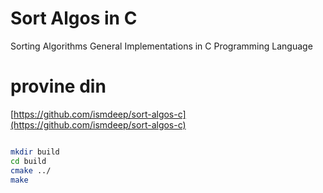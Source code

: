 # Sort Algos in C
Sorting Algorithms General Implementations in C Programming Language

# provine din 

[https://github.com/ismdeep/sort-algos-c](https://github.com/ismdeep/sort-algos-c)


```bash

mkdir build
cd build
cmake ../
make

```




